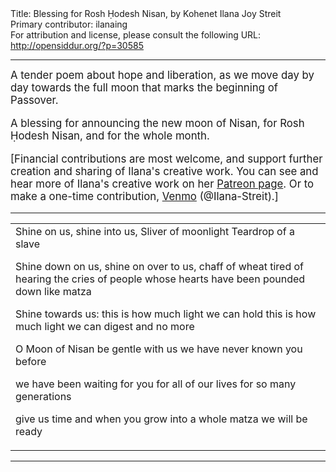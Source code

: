 <html>
<head></head>
<body>
Title: Blessing for Rosh Ḥodesh Nisan, by Kohenet Ilana Joy Streit<br />
Primary contributor: ilanaing<br />
For attribution and license, please consult the following URL: <a href="http://opensiddur.org/?p=30585">http://opensiddur.org/?p=30585</a>
<p />
<hr />

<div class="english" lang="en" style="font-size: 1.2em;">
A tender poem about hope and liberation, as we move day by day towards the full moon that marks the beginning of Passover.

A blessing for announcing the new moon of Nisan, for Rosh Ḥodesh Nisan, and for the whole month.

[Financial contributions are most welcome, and support further creation and sharing of Ilana's creative work. You can see and hear more of Ilana's creative work on her <a href="https://www.patreon.com/ilanajoy">Patreon page</a>. Or to make a one-time contribution, <a href="https://venmo.com/u/Ilana-Streit">Venmo</a> (@Ilana-Streit).]
</div>

<hr />

<table style="margin-left: auto;margin-right: auto;">
<tbody>
<tr><td style="vertical-align:top;">
<div class="english" lang="en">
Shine on us, shine into us,
Sliver of moonlight
Teardrop of a slave

Shine down on us, shine on over to us,
chaff of wheat tired of hearing the cries
of people whose hearts have
been pounded down like matza

Shine towards us:
this is how much light we can hold
this is how much light we can digest
and no more

O Moon of Nisan
be gentle with us
we have never known you before

we have been waiting for you for
all of our lives
for so many generations

give us time
and when you grow into a whole matza
we will be ready
</div></td></tr>
</tbody></table>

<hr />

&nbsp;
</body>
</html>